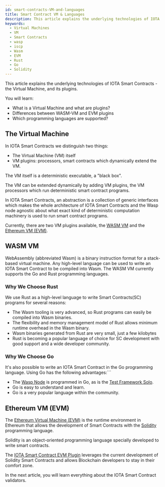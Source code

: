 ```yaml
---
id: smart-contracts-VM-and-languages
title: Smart Contract VM & Languages
description: This article explains the underlying technologies of IOTA Smart Contracts - the Virtual Machine, and its plugins.
keywords:
  - Virtual Machines
  - VM
  - Smart Contracts
  - wasp
  - iscp
  - Wasm
  - EVM
  - Rust
  - Go
  - Solidity
---
```


This article explains the underlying technologies of IOTA Smart Contracts - the Virtual Machine, and its plugins.

You will learn:

- What is a Virtual Machine and what are plugins?
- Differences between WASM-VM and EVM plugins
- Which programming languages are supported?

## The Virtual Machine

In IOTA Smart Contracts we distinguish two things:

- The Virtual Machine (VM) itself
- VM plugins: processors, smart contracts which dynamically extend the VM.

The VM itself is a deterministic executable, a "black box".

The VM can be extended dynamically by adding VM plugins, the VM processors which run deterministic smart contract programs.

In IOTA Smart Contracts, an abstraction is a collection of generic interfaces which makes the whole architecture of IOTA Smart Contracts and the Wasp node agnostic about what exact kind of deterministic computation machinery is used to run smart contract programs.

Currently, there are two VM plugins available, the [WASM VM](https://wiki.iota.org/wasp/guide/rust_wasm/introduction) and the [Ethereum VM (EVM)](https://wiki.iota.org/wasp/guide/evm/introduction/).

## WASM VM

WebAssembly (abbreviated Wasm) is a binary instruction format for a stack-based virtual machine. Any high-level language can be used to write an IOTA Smart Contract to be compiled into Wasm. The WASM VM currently supports the Go and Rust programming languages.

### Why We Choose Rust

We use Rust as a high-level language to write Smart Contracts(SC) programs for several reasons:

- The Wasm tooling is very advanced, so Rust programs can easily be compiled into Wasm binaries.
- The flexibility and memory management model of Rust allows minimum runtime overhead in the Wasm binary.
- Wasm binaries generated from Rust are very small, just a few kilobytes
- Rust is becoming a popular language of choice for SC development with good support and a wide developer community.

### Why We Choose Go

It's also possible to write an IOTA Smart Contract in the Go programming language. Using Go has the following advantages:```

- The [Wasp Node](https://github.com/iotaledger/wasp) is programmed in Go, as is the [Test Framework Solo](https://wiki.iota.org/wasp/guide/solo/what-is-solo/).
- Go is easy to understand and learn.
- Go is a very popular language within the community.

## Ethereum VM (EVM)

The [Ethereum Virtual Machine (EVM)](https://ethereum.org/en/developers/docs/evm/) is the runtime environment in Ethereum that allows the development of Smart Contracts with the [Solidity](https://docs.soliditylang.org/en/v0.8.9/) programming language.

Solidity is an object-oriented programming language specially developed to write smart contracts.

The [IOTA Smart Contract EVM Plugin](https://wiki.iota.org/wasp/guide/evm/introduction/) leverages the current development of Solidity Smart Contracts and allows Blockchain developers to stay in their comfort zone.

In the next article, you will learn everything about the IOTA Smart Contract validators.
